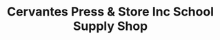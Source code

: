 ---
title: "Cervantes Press & Store Inc School Supply Shop"
url: /tarlac-city/cervantes-press-and-store-inc-school-supply-shop/
shop: office supplies
---